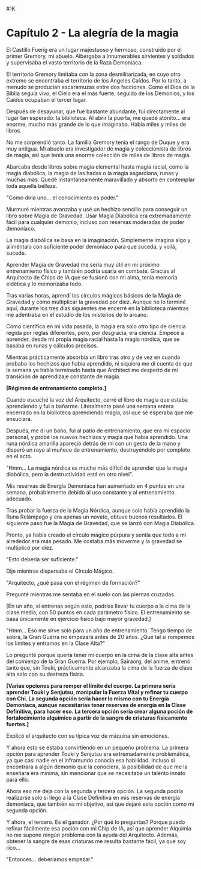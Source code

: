 
#1K 

# Capítulo 2 - La alegría de la magia


El Castillo Fuerig era un lugar majestuoso y hermoso, construido por el primer Gremory, mi abuelo. Albergaba a innumerables sirvientes y soldados y supervisaba el vasto territorio de la Raza Demoniaca.

El territorio Gremory limitaba con la zona desmilitarizada, en cuyo otro extremo se encontraba el territorio de los Ángeles Caídos. Por lo tanto, a menudo se producían escaramuzas entre dos facciones. Como el Dios de la Biblia seguía vivo, el Cielo era el más fuerte, seguido de los Demonios, y los Caídos ocupaban el tercer lugar.

Después de desayunar, que fue bastante abundante, fui directamente al lugar tan esperado: la biblioteca. Al abrir la puerta, me quedé atónito... era enorme, mucho más grande de lo que imaginaba. Había miles y miles de libros.

No me sorprendió tanto. La familia Gremory tenía el rango de Duque y era muy antigua. Mi abuelo era investigador de magia y coleccionista de libros de magia, así que tenía una enorme colección de miles de libros de magia.

Abarcaba desde libros sobre magia elemental hasta magia racial, como la magia diabólica, la magia de las hadas o la magia asgardiana, runas y muchas más. Quedé instantáneamente maravillado y absorto en contemplar toda aquella belleza.

"Como diría uno... el conocimiento es poder."

Murmuré mientras avanzaba y usé un hechizo sencillo para conseguir un libro sobre Magia de Gravedad. Usar Magia Diabólica era extremadamente fácil para cualquier demonio, incluso con reservas moderadas de poder demoníaco.

La magia diabólica se basa en la imaginación. Simplemente imagina algo y aliméntalo con suficiente poder demoníaco para que suceda, y voilá, sucede.

Aprender Magia de Gravedad me sería muy útil en mi próximo entrenamiento físico y también podría usarla en combate. Gracias al Arquitecto de Chips de IA que se fusionó con mi alma, tenía memoria eidética y lo memorizaba todo.

Tras varias horas, aprendí los círculos mágicos básicos de la Magia de Gravedad y cómo multiplicar la gravedad por diez. Aunque no lo terminé aquí, durante los tres días siguientes me encerré en la biblioteca mientras me adentraba en el estudio de los misterios de lo arcano.

Como científico en mi vida pasada, la magia era solo otro tipo de ciencia regida por reglas diferentes, pero, por desgracia, era ciencia. Empecé a aprender, desde mi propia magia racial hasta la magia nórdica, que se basaba en runas y cálculos precisos.

Mientras prácticamente absorbía un libro tras otro y de vez en cuando probaba los hechizos que había aprendido, ni siquiera me di cuenta de que la semana ya había terminado hasta que Architect me despertó de mi transición de aprendizaje constante de magia.

**[Régimen de entrenamiento completo.]**

Cuando escuché la voz del Arquitecto, cerré el libro de magia que estaba aprendiendo y fui a bañarme. Literalmente pasé una semana entera encerrado en la biblioteca aprendiendo magia, así que se esperaba que me ensuciara.

Después, me di un baño, fui al patio de entrenamiento, que era mi espacio personal, y probé los nuevos hechizos y magia que había aprendido. Una runa nórdica amarilla apareció detrás de mí con un gesto de la mano y disparó un rayo al muñeco de entrenamiento, destruyéndolo por completo en el acto.

"Hmm... La magia nórdica es mucho más difícil de aprender que la magia diabólica, pero la destructividad está en otro nivel".

Mis reservas de Energía Demoníaca han aumentado en 4 puntos en una semana, probablemente debido al uso constante y al entrenamiento adecuado.

Tras probar la fuerza de la Magia Nórdica, aunque solo había aprendido la Runa Relámpago y era apenas un novato, obtuve buenos resultados. El siguiente paso fue la Magia de Gravedad, que se lanzó con Magia Diabólica.

Pronto, ya había creado el círculo mágico púrpura y sentía que todo a mi alrededor era más pesado. Me costaba más moverme y la gravedad se multiplicó por diez.

"Esto debería ser suficiente."

Dije mientras dispersaba el Círculo Mágico.

"Arquitecto, ¿qué pasa con el régimen de formación?"

Pregunté mientras me sentaba en el suelo con las piernas cruzadas.

[En un año, si entrenas según esto, podrías llevar tu cuerpo a la cima de la clase media, con 50 puntos en cada parámetro físico. El entrenamiento se basa únicamente en ejercicio físico bajo mayor gravedad.]

"Hmm... Eso me sirve solo para un año de entrenamiento. Tengo tiempo de sobra, la Gran Guerra no empezará antes de 20 años. ¿Qué tal si rompemos los límites y entramos en la Clase Alta?"

Lo pregunté porque quería tener mi cuerpo en la cima de la clase alta antes del comienzo de la Gran Guerra. Por ejemplo, Sairaorg, del anime, entrenó tanto que, sin Touki, prácticamente alcanzaba la cima de la fuerza de clase alta solo con su destreza física.

**[Varias opciones para romper el límite del cuerpo. La primera sería aprender Touki y Senjutsu, manipular la Fuerza Vital y refinar tu cuerpo con Chi. La segunda opción sería hacer lo mismo con tu Energía Demoníaca, aunque necesitarías tener reservas de energía en la Clase Definitiva, para hacer eso. La tercera opción sería crear alguna poción de fortalecimiento alquímico a partir de la sangre de criaturas físicamente fuertes.]**

Explicó el arquitecto con su típica voz de máquina sin emociones.

Y ahora esto se estaba convirtiendo en un pequeño problema. La primera opción para aprender Touki y Senjutsu era extremadamente problemática, ya que casi nadie en el Inframundo conocía esa habilidad. Incluso si encontrara a algún demonio que la conociera, la posibilidad de que me la enseñara era mínima, sin mencionar que se necesitaba un talento innato para ello.

Ahora eso me deja con la segunda y tercera opción. La segunda podría realizarse solo si llego a la Clase Definitiva en mis reservas de energía demoníaca, que también es mi objetivo, así que dejaré esta opción como mi segunda opción.

Y ahora, el tercero. Es el ganador. ¿Por qué lo preguntas? Porque puedo refinar fácilmente esa poción con mi Chip de IA, así que aprender Alquimia no me supone ningún problema con la ayuda del Arquitecto. Además, obtener la sangre de esas criaturas me resulta bastante fácil, ya que soy rico...

"Entonces... deberíamos empezar."
